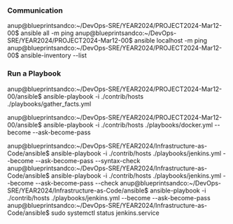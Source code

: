 ### Communication
anup@blueprintsandco:~/DevOps-SRE/YEAR2024/PROJECT2024-Mar12-00$ ansible all -m ping
anup@blueprintsandco:~/DevOps-SRE/YEAR2024/PROJECT2024-Mar12-00$ ansible localhost -m ping
anup@blueprintsandco:~/DevOps-SRE/YEAR2024/PROJECT2024-Mar12-00$ ansible-inventory --list

### Run a Playbook
anup@blueprintsandco:~/DevOps-SRE/YEAR2024/PROJECT2024-Mar12-00/ansible$ ansible-playbook -i ./contrib/hosts ./playbooks/gather_facts.yml

anup@blueprintsandco:~/DevOps-SRE/YEAR2024/PROJECT2024-Mar12-00/ansible$ ansible-playbook -i ./contrib/hosts ./playbooks/docker.yml --become --ask-become-pass

anup@blueprintsandco:~/DevOps-SRE/YEAR2024/Infrastructure-as-Code/ansible$ ansible-playbook -i ./contrib/hosts ./playbooks/jenkins.yml --become --ask-become-pass --syntax-check
anup@blueprintsandco:~/DevOps-SRE/YEAR2024/Infrastructure-as-Code/ansible$ ansible-playbook -i ./contrib/hosts ./playbooks/jenkins.yml --become --ask-become-pass --check
anup@blueprintsandco:~/DevOps-SRE/YEAR2024/Infrastructure-as-Code/ansible$ ansible-playbook -i ./contrib/hosts ./playbooks/jenkins.yml --become --ask-become-pass
anup@blueprintsandco:~/DevOps-SRE/YEAR2024/Infrastructure-as-Code/ansible$ sudo systemctl status jenkins.service 